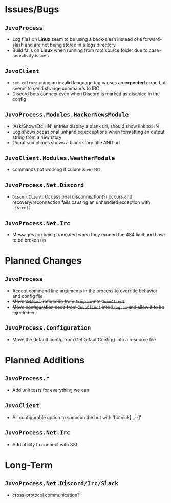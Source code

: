# Issues/Bugs

## `JuvoProcess`
* Log files on __Linux__ seem to be using a back-slash instead of a forward-slash and are not being stored in a logs directory
* Build fails on __Linux__ when running from root source folder due to case-sensitivity issues

## `JuvoClient`
* `set culture` using an invalid language tag causes an __expected__ error, but seems to send strange commands to IRC 
* Discord bots connect even when Discord is marked as disabled in the config

## `JuvoProcess.Modules.HackerNewsModule`
* 'Ask/Show/Etc HN' entries display a blank url, should show link to HN
* Log shows occasional unhandled exceptions when formatting an output string from a new story
* Ouput sometimes shows a blank story title AND url

## `JuvoClient.Modules.WeatherModule`
* commands not working if culure is `eo-001`

## `JuvoProcess.Net.Discord`
* `DiscordClient`: Occassional disconnection(?) occurs and recovery/reconnection fails causing an unhandled exception with `Listen()`

## `JuvoProcess.Net.Irc`
* Messages are being truncated when they exceed the 484 limit and have to be broken up

# Planned Changes

## `JuvoProcess`
* Accept command line arguments in the process to override behavior and config file
* ~~Move `WebHost` refs/code from `Program` into `JuvoClient`~~
* ~~Move configuration code from `JuvoClient` into `Program` and allow it to be injected in~~

## `JuvoProcess.Configuration`
* Move the default config from GetDefaultConfig() into a resource file


# Planned Additions

## `JuvoProcess.*`
* Add unit tests for everything we can

## `JuvoClient`
* All configurable option to summon the but with 'botnick[ ,.:-]'

## `JuvoProcess.Net.Irc`
* Add ability to connect with SSL

# Long-Term

## `JuvoProcess.Net.Discord/Irc/Slack`
* cross-protocol communication?
